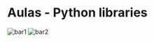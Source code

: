 # Aulas - Python libraries



![bar1](https://user-images.githubusercontent.com/53547474/114328031-d2e67500-9b11-11eb-8941-554a0a4cab5a.png)
![bar2](https://user-images.githubusercontent.com/53547474/114328040-d843bf80-9b11-11eb-87d2-0d04b59fc737.png)
